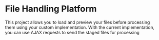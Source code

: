 # File Handling Platform
This project allows you to load and preview your files before processing them using your custom implementation. With the current implementation, you can use AJAX requests to send the staged files for processing
